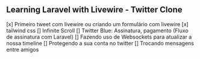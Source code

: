 ## Learning Laravel with Livewire - Twitter Clone

[x] Primeiro tweet com livewire ou criando um formulário com livewire
[x] tailwind css
[] Infinite Scroll
[] Twitter Blue: Assinatura, pagamento (Fluxo de assinatura com Laravel)
[] Fazendo uso de Websockets para atualizar a nossa timeline
[] Protegendo a sua conta no twitter
[] Trocando mensagens entre amigos